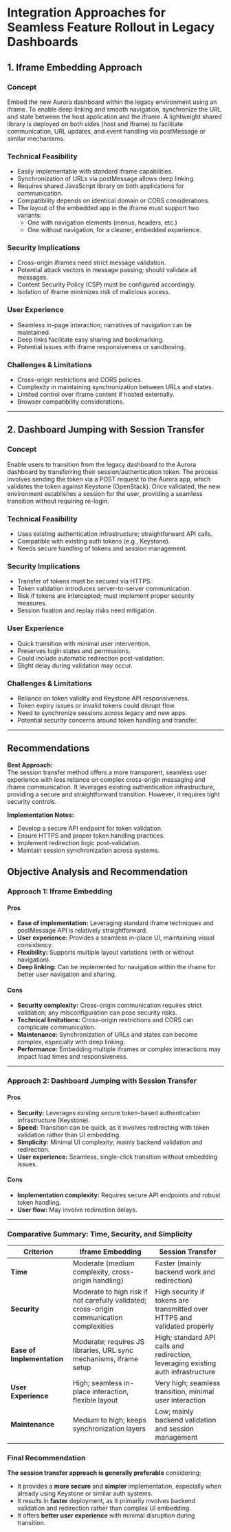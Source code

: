 # Integration Approaches for Seamless Feature Rollout in Legacy Dashboards

## 1. Iframe Embedding Approach

### Concept

Embed the new Aurora dashboard within the legacy environment using an iframe. To enable deep linking and smooth navigation, synchronize the URL and state between the host application and the iframe. A lightweight shared library is deployed on both sides (host and iframe) to facilitate communication, URL updates, and event handling via postMessage or similar mechanisms.

### Technical Feasibility

- Easily implementable with standard iframe capabilities.
- Synchronization of URLs via postMessage allows deep linking.
- Requires shared JavaScript library on both applications for communication.
- Compatibility depends on identical domain or CORS considerations.
- The layout of the embedded app in the iframe must support two variants:
  - One with navigation elements (menus, headers, etc.)
  - One without navigation, for a cleaner, embedded experience.

### Security Implications

- Cross-origin iframes need strict message validation.
- Potential attack vectors in message passing; should validate all messages.
- Content Security Policy (CSP) must be configured accordingly.
- Isolation of iframe minimizes risk of malicious access.

### User Experience

- Seamless in-page interaction; narratives of navigation can be maintained.
- Deep links facilitate easy sharing and bookmarking.
- Potential issues with iframe responsiveness or sandboxing.

### Challenges & Limitations

- Cross-origin restrictions and CORS policies.
- Complexity in maintaining synchronization between URLs and states.
- Limited control over iframe content if hosted externally.
- Browser compatibility considerations.

---

## 2. Dashboard Jumping with Session Transfer

### Concept

Enable users to transition from the legacy dashboard to the Aurora dashboard by transferring their session/authentication token. The process involves sending the token via a POST request to the Aurora app, which validates the token against Keystone (OpenStack). Once validated, the new environment establishes a session for the user, providing a seamless transition without requiring re-login.

### Technical Feasibility

- Uses existing authentication infrastructure; straightforward API calls.
- Compatible with existing auth tokens (e.g., Keystone).
- Needs secure handling of tokens and session management.

### Security Implications

- Transfer of tokens must be secured via HTTPS.
- Token validation introduces server-to-server communication.
- Risk if tokens are intercepted; must implement proper security measures.
- Session fixation and replay risks need mitigation.

### User Experience

- Quick transition with minimal user intervention.
- Preserves login states and permissions.
- Could include automatic redirection post-validation.
- Slight delay during validation may occur.

### Challenges & Limitations

- Reliance on token validity and Keystone API responsiveness.
- Token expiry issues or invalid tokens could disrupt flow.
- Need to synchronize sessions across legacy and new apps.
- Potential security concerns around token handling and transfer.

---

## Recommendations

**Best Approach:**  
The session transfer method offers a more transparent, seamless user experience with less reliance on complex cross-origin messaging and iframe communication. It leverages existing authentication infrastructure, providing a secure and straightforward transition. However, it requires tight security controls.

**Implementation Notes:**

- Develop a secure API endpoint for token validation.
- Ensure HTTPS and proper token handling practices.
- Implement redirection logic post-validation.
- Maintain session synchronization across systems.

## Objective Analysis and Recommendation

### Approach 1: Iframe Embedding

#### Pros

- **Ease of implementation:** Leveraging standard iframe techniques and postMessage API is relatively straightforward.
- **User experience:** Provides a seamless in-place UI, maintaining visual consistency.
- **Flexibility:** Supports multiple layout variations (with or without navigation).
- **Deep linking:** Can be implemented for navigation within the iframe for better user navigation and sharing.

#### Cons

- **Security complexity:** Cross-origin communication requires strict validation; any misconfiguration can pose security risks.
- **Technical limitations:** Cross-origin restrictions and CORS can complicate communication.
- **Maintenance:** Synchronization of URLs and states can become complex, especially with deep linking.
- **Performance:** Embedding multiple iframes or complex interactions may impact load times and responsiveness.

---

### Approach 2: Dashboard Jumping with Session Transfer

#### Pros

- **Security:** Leverages existing secure token-based authentication infrastructure (Keystone).
- **Speed:** Transition can be quick, as it involves redirecting with token validation rather than UI embedding.
- **Simplicity:** Minimal UI complexity; mainly backend validation and redirection.
- **User experience:** Seamless, single-click transition without embedding issues.

#### Cons

- **Implementation complexity:** Requires secure API endpoints and robust token handling.
- **User flow:** May involve redirection delays.

---

### Comparative Summary: Time, Security, and Simplicity

| Criterion                  | Iframe Embedding                                                                          | Session Transfer                                                                  |
| -------------------------- | ----------------------------------------------------------------------------------------- | --------------------------------------------------------------------------------- |
| **Time**                   | Moderate (medium complexity, cross-origin handling)                                       | Faster (mainly backend work and redirection)                                      |
| **Security**               | Moderate to high risk if not carefully validated; cross-origin communication complexities | High security if tokens are transmitted over HTTPS and validated properly         |
| **Ease of Implementation** | Moderate; requires JS libraries, URL sync mechanisms, iframe setup                        | High; standard API calls and redirection, leveraging existing auth infrastructure |
| **User Experience**        | High; seamless in-place interaction, flexible layout                                      | Very high; seamless transition, minimal user interaction                          |
| **Maintenance**            | Medium to high; keeps synchronization layers                                              | Low; mainly backend validation and session management                             |

### Final Recommendation

**The session transfer approach is generally preferable** considering:

- It provides a **more secure** and **simpler** implementation, especially when already using Keystone or similar auth systems.
- It results in **faster** deployment, as it primarily involves backend validation and redirection rather than complex UI embedding.
- It offers **better user experience** with minimal disruption during transition.
